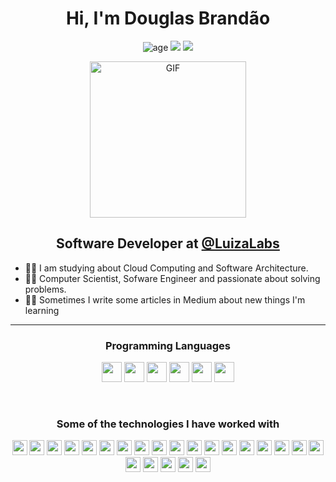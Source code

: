 <h1 align="center">
  Hi, I'm Douglas Brandão
</h1>

<p align="center">
  <img alt="age" src="https://img.shields.io/badge/Age-24-red">
  <img src="https://img.shields.io/badge/Lives-Brazil-red">
  <img src="https://img.shields.io/badge/Education-Computer%20Science-red">
</p>

<p align="center">
  <img alt="GIF" height="250px" src="https://media.tenor.com/yyi93c8CMJkAAAAC/one-piece-chopper.gif" />
</p>

<h2 align="center">
  Software Developer at <a href="https://medium.com/luizalabs">@LuizaLabs</a>
</h2>

- 👨‍💻 I am studying about Cloud Computing and Software Architecture.
- 💪🏼 Computer Scientist, Sofware Engineer and passionate about solving problems.
- ✍🏻 Sometimes I write some articles in Medium about new things I'm learning


---

<h3 align="center">
  Programming Languages
</h3>

<p align="center">
  <img height="32px" src="https://img.shields.io/badge/Java-ED8B00?style=for-the-badge&logo=openjdk&logoColor=white">
  <img height="32px" src="https://img.shields.io/badge/JavaScript-323330?style=for-the-badge&logo=javascript&logoColor=F7DF1E">
  <img height="32px" src="https://img.shields.io/badge/TypeScript-007ACC?style=for-the-badge&logo=typescript&logoColor=white">
  <img height="32px" src="https://img.shields.io/badge/C-00599C?style=for-the-badge&logo=c&logoColor=white">
  <img height="32px" src="https://img.shields.io/badge/C%2B%2B-00599C?style=for-the-badge&logo=c%2B%2B&logoColor=white">
  <img height="32px" src="https://img.shields.io/badge/C%23-239120?style=for-the-badge&logo=c-sharp&logoColor=white">
</p>
<br>

<h3 align="center">
  Some of the technologies I have worked with
</h3>

<p align="center">
  <img height="24px" src="https://img.shields.io/badge/HTML5-E34F26?style=for-the-badge&logo=html5&logoColor=white">
  <img height="24px" src="https://img.shields.io/badge/CSS3-1572B6?style=for-the-badge&logo=css3&logoColor=white">
  <img height="24px" src="https://img.shields.io/badge/Node.js-43853D?style=for-the-badge&logo=node.js&logoColor=white">
  <img height="24px" src="https://img.shields.io/badge/Express.js-404D59?style=for-the-badge">
  <img height="24px" src="https://img.shields.io/badge/React-20232A?style=for-the-badge&logo=react&logoColor=61DAFB">
  <img height="24px" src="https://img.shields.io/badge/React_Native-20232A?style=for-the-badge&logo=react&logoColor=61DAFB">
  <img height="24px" src="https://img.shields.io/badge/Redux-593D88?style=for-the-badge&logo=redux&logoColor=white">
  <img height="24px" src="https://img.shields.io/badge/React_Router-CA4245?style=for-the-badge&logo=react-router&logoColor=white">
  <img height="24px" src="https://img.shields.io/badge/Spring-6DB33F?style=for-the-badge&logo=spring&logoColor=white">
  <img height="24px" src="https://img.shields.io/badge/MySQL-005C84?style=for-the-badge&logo=mysql&logoColor=white">
  <img height="24px" src="https://img.shields.io/badge/PostgreSQL-316192?style=for-the-badge&logo=postgresql&logoColor=white">
  <img height="24px" src="https://img.shields.io/badge/Oracle-F80000?style=for-the-badge&logo=Oracle&logoColor=white">
  <img height="24px" src="https://img.shields.io/badge/rabbitmq-%23FF6600.svg?&style=for-the-badge&logo=rabbitmq&logoColor=white">
  <img height="24px" src="https://img.shields.io/badge/redis-%23DD0031.svg?&style=for-the-badge&logo=redis&logoColor=white">
  <img height="24px" src="https://img.shields.io/badge/MongoDB-4EA94B?style=for-the-badge&logo=mongodb&logoColor=white">
  <img height="24px" src="https://img.shields.io/badge/Jest-323330?style=for-the-badge&logo=Jest&logoColor=white">
  <img height="24px" src="https://img.shields.io/badge/Amazon_AWS-FF9900?style=for-the-badge&logo=amazonaws&logoColor=white">
  <img height="24px" src="https://img.shields.io/badge/Azure_DevOps-0078D7?style=for-the-badge&logo=azure-devops&logoColor=white">
  <img height="24px" src="https://img.shields.io/badge/Google_Cloud-4285F4?style=for-the-badge&logo=google-cloud&logoColor=white">
  <img height="24px" src="https://img.shields.io/badge/GitHub-100000?style=for-the-badge&logo=github&logoColor=white">
  <img height="24px" src="https://img.shields.io/badge/GitLab-330F63?style=for-the-badge&logo=gitlab&logoColor=white">
  <img height="24px" src="https://img.shields.io/badge/Linux-FCC624?style=for-the-badge&logo=linux&logoColor=black">
  <img height="24px" src="https://img.shields.io/badge/Ubuntu-E95420?style=for-the-badge&logo=ubuntu&logoColor=white">
</p>
